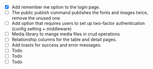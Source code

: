 - [x] Add remember me option to the login page.
- [ ] The public publish command publishes the fonts and images twice, remove the unused one.
- [ ] Add option that requires users to set up two-factor authentication (config setting + middleware)
- [ ] Media library to mange media files in crud operations
- [ ] Relationship columns for the table and detail pages.
- [ ] Add toasts for success and error messages.
- [ ] Todo
- [ ] Todo
- [ ] Todo